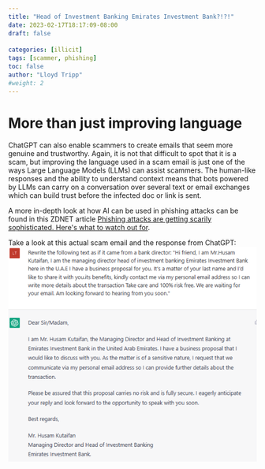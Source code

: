 ```yaml
---
title: "Head of Investment Banking Emirates Investment Bank?!?!"
date: 2023-02-17T18:17:09-08:00
draft: false

categories: [illicit]
tags: [scammer, phishing]
toc: false
author: "Lloyd Tripp"
#weight: 2
---
```

# More than just improving language
ChatGPT can also enable scammers to create emails that seem more genuine and trustworthy. Again, it is not that difficult to spot that it is a scam, but improving the language used in a scam email is just one of the ways Large Language Models (LLMs) can assist scammers. The human-like responses and the ability to understand context means that bots powered by LLMs can carry on a conversation over several text or email exchanges which can build trust before the infected doc or link is sent.  

A more in-depth look at how AI can be used in phishing attacks can be found in this ZDNET article [Phishing attacks are getting scarily sophisticated. Here's what to watch out for](https://www.zdnet.com/article/phishing-attacks-are-getting-scarily-sophisticated-heres-what-to-watch-out-for/).  

Take a look at this actual scam email and the response from ChatGPT:
![scam email](/images/email_scam.png)